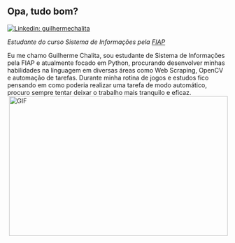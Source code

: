 <h2>Opa, tudo bom?</h2>

[![Linkedin: guilhermechalita](https://img.shields.io/badge/-guilhermechalita-blue?style=flat-square&logo=Linkedin&logoColor=white&link=https://www.linkedin.com/in/guilhermechalita/)](https://www.linkedin.com/in/guilhermechalita/)

<p><em>Estudante do curso Sistema de Informações pela <a href="https://www.fiap.com.br/">FIAP</a></em></p>

Eu me chamo Guilherme Chalita, sou estudante de Sistema de Informações pela FIAP e atualmente focado em Python, procurando desenvolver minhas habilidades na linguagem em diversas áreas como Web Scraping, OpenCV e automação de tarefas. Durante minha rotina de jogos e estudos fico pensando em como poderia realizar uma tarefa de modo automático, procuro sempre tentar deixar o trabalho mais tranquilo e eficaz.
   <img align="right" alt="GIF" src="https://drpoesiahome.files.wordpress.com/2020/11/gifffff.gif" width="500" height="320" />

